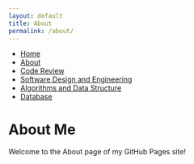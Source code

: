 ```yaml
---
layout: default
title: About
permalink: /about/
---
```


<nav>
  <ul>
    <li><a href="/">Home</a></li>
    <li><a href="/about/">About</a></li>
    <li><a href="/code-review/">Code Review</a></li>
    <li><a href="/software-design-engineering/">Software Design and Engineering</a></li>
    <li><a href="/algorithms-data-structure/">Algorithms and Data Structure</a></li>
    <li><a href="/database/">Database</a></li>
  </ul>
</nav>

# About Me
Welcome to the About page of my GitHub Pages site!
